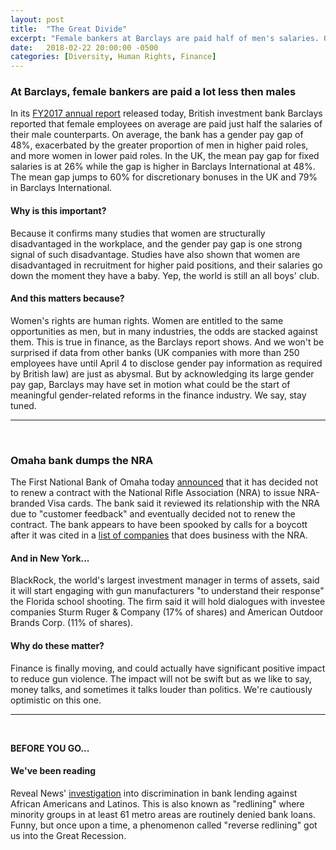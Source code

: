```yaml
---
layout: post
title:  "The Great Divide"
excerpt: "Female bankers at Barclays are paid half of men's salaries. Omaha bank suspends contract on NRA-branded cards. And we're reading an investigation into discrimination in lending."
date:   2018-02-22 20:00:00 -0500
categories: [Diversity, Human Rights, Finance]
---
```


### At Barclays, female bankers are paid a lot less then males

In its <a href="https://www.home.barclays/content/dam/barclayspublic/docs/InvestorRelations/AnnualReports/AR2017/Barclays%20PLC%20Annual%20Report%202017.pdf" target="_blank">FY2017 annual report</a> released today, British investment bank Barclays reported that female employees on average are paid just half the salaries of their male counterparts. On average, the bank has a gender pay gap of 48%, exacerbated by the greater proportion of men in higher paid roles, and more women in lower paid roles. In the UK, the mean pay gap for fixed salaries is at 26% while the gap is higher in Barclays International at 48%. The mean gap jumps to 60% for discretionary bonuses in the UK and 79% in Barclays International.

#### Why is this important?

Because it confirms many studies that women are structurally disadvantaged in the workplace, and the gender pay gap is one strong signal of such disadvantage. Studies have also shown that women are disadvantaged in recruitment for higher paid positions, and their salaries go down the moment they have a baby. Yep, the world is still an all boys' club.

#### And this matters because?

Women's rights are human rights. Women are entitled to the same opportunities as men, but in many industries, the odds are stacked against them. This is true in finance, as the Barclays report shows. And we won't be surprised if data from other banks (UK companies with more than 250 employees have until April 4 to disclose gender pay information as required by British law) are just as abysmal. But by acknowledging its large gender pay gap, Barclays may have set in motion what could be the start of meaningful gender-related reforms in the finance industry. We say, stay tuned.

* * *
<br />

### Omaha bank dumps the NRA

The First National Bank of Omaha today <a href="http://www.omaha.com/money/first-national-bank-of-omaha-ends-relationship-with-nra/article_c55d1003-5c88-59a1-83d5-3e7712863459.html" target="_blank">announced</a> that it has decided not to renew a contract with the National Rifle Association (NRA) to issue NRA-branded Visa cards. The bank said it reviewed its relationship with the NRA due to "customer feedback" and eventually decided not to renew the contract. The bank appears to have been spooked by calls for a boycott after it was cited in a <a href="https://thinkprogress.org/corporations-nra-f0d8074f2ca7/" target="_blank">list of companies</a> that does business with the NRA.

#### And in New York...

BlackRock, the world's largest investment manager in terms of assets, said it will start engaging with gun manufacturers "to understand their response" the Florida school shooting. The firm said it will hold dialogues with investee companies Sturm Ruger & Company (17% of shares) and American Outdoor Brands Corp. (11% of shares).

#### Why do these matter?

Finance is finally moving, and could actually have significant positive impact to reduce gun violence.  The impact will not be swift but as we like to say, money talks, and sometimes it talks louder than politics. We're cautiously optimistic on this one. 

* * *
<br />

**BEFORE YOU GO...**

#### **We've been reading**

Reveal News' <a href="https://www.revealnews.org/article/for-people-of-color-banks-are-shutting-the-door-to-homeownership/?utm_source=Reveal&utm_medium=social_media&utm_campaign=twitter" target="_blank">investigation</a> into  discrimination in bank lending against African Americans and Latinos. This is also known as "redlining" where minority groups in at least 61 metro areas are routinely denied bank loans. Funny, but once upon a time, a phenomenon called "reverse redlining" got us into the Great Recession.  
